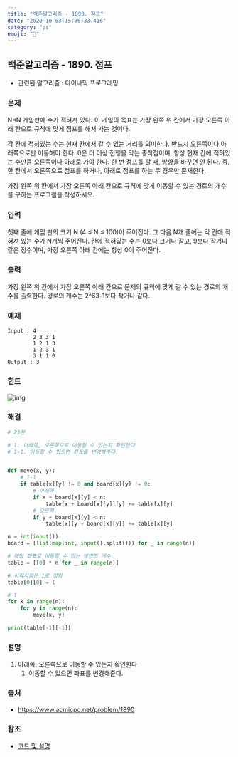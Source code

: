```yaml
---
title: "백준알고리즘 - 1890. 점프"
date: "2020-10-03T15:06:33.416"
category: "ps"
emoji: "🌄"
---
```


## 백준알고리즘 - 1890. 점프

- 관련된 알고리즘 : 다이나믹 프로그래밍

### 문제

N×N 게임판에 수가 적혀져 있다. 이 게임의 목표는 가장 왼쪽 위 칸에서 가장 오른쪽 아래 칸으로 규칙에 맞게 점프를 해서 가는 것이다.

각 칸에 적혀있는 수는 현재 칸에서 갈 수 있는 거리를 의미한다. 반드시 오른쪽이나 아래쪽으로만 이동해야 한다. 0은 더 이상 진행을 막는 종착점이며, 항상 현재 칸에 적혀있는 수만큼 오른쪽이나 아래로 가야 한다. 한 번 점프를 할 때, 방향을 바꾸면 안 된다. 즉, 한 칸에서 오른쪽으로 점프를 하거나, 아래로 점프를 하는 두 경우만 존재한다.

가장 왼쪽 위 칸에서 가장 오른쪽 아래 칸으로 규칙에 맞게 이동할 수 있는 경로의 개수를 구하는 프로그램을 작성하시오.

### 입력

첫째 줄에 게임 판의 크기 N (4 ≤ N ≤ 100)이 주어진다. 그 다음 N개 줄에는 각 칸에 적혀져 있는 수가 N개씩 주어진다. 칸에 적혀있는 수는 0보다 크거나 같고, 9보다 작거나 같은 정수이며, 가장 오른쪽 아래 칸에는 항상 0이 주어진다.

### 출력

가장 왼쪽 위 칸에서 가장 오른쪽 아래 칸으로 문제의 규칙에 맞게 갈 수 있는 경로의 개수를 출력한다. 경로의 개수는 2^63-1보다 작거나 같다.

### 예제

```
Input : 4
        2 3 3 1
        1 2 1 3
        1 2 3 1
        3 1 1 0
Output : 3
```

### 힌트

![img](https://www.acmicpc.net/JudgeOnline/upload/201007/d1.PNG)

### 해결

```python
# 23분

# 1. 아래쪽, 오른쪽으로 이동할 수 있는지 확인한다
# 1-1. 이동할 수 있으면 좌표를 변경해준다.


def move(x, y):
    # 1-1
    if table[x][y] != 0 and board[x][y] != 0:
        # 아래쪽
        if x + board[x][y] < n:
            table[x + board[x][y]][y] += table[x][y]
        # 오른쪽
        if y + board[x][y] < n:
            table[x][y + board[x][y]] += table[x][y]

n = int(input())
board = [list(map(int, input().split())) for _ in range(n)]

# 해당 좌표로 이동할 수 있는 방법의 개수
table = [[0] * n for _ in range(n)]

# 시작지점은 1로 정의
table[0][0] = 1

# 1
for x in range(n):
    for y in range(n):
        move(x, y)

print(table[-1][-1])
```

### 설명

1. 아래쪽, 오른쪽으로 이동할 수 있는지 확인한다
   1. 이동할 수 있으면 좌표를 변경해준다.

### 출처

- https://www.acmicpc.net/problem/1890

### 참조

- [코드 및 설명](https://inspirit941.tistory.com/entry/Python-%EB%B0%B1%EC%A4%80-1890-%EC%A0%90%ED%94%84)